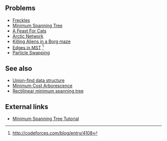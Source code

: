 ## Problems
- [Freckles](https://open.kattis.com/problems/freckles)
- [Minimum Spanning Tree](https://open.kattis.com/problems/minspantree)
- [A Feast For Cats](https://open.kattis.com/problems/cats)
- [Arctic Network](https://open.kattis.com/problems/arcticnetwork)
- [Killing Aliens in a Borg maze](https://open.kattis.com/problems/borg)
- [Edges in MST](http://codeforces.com/contest/160/problem/D) [^1]
- [Particle Swapping](https://open.kattis.com/problems/particles)

## See also
- [Union-find data structure]()
- [Minimum Cost Arborescence]()
- [Rectilinear minimum spanning tree]()

## External links
- [Minimum Spanning Tree Tutorial](https://www.hackerearth.com/practice/algorithms/graphs/minimum-spanning-tree/tutorial/)

[^1]: <http://codeforces.com/blog/entry/4108>